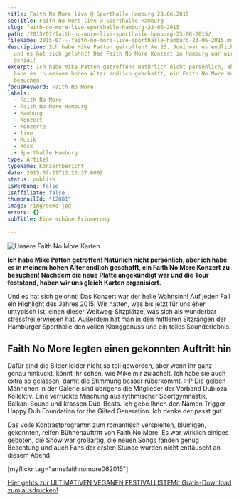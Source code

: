 ```yaml
---
title: Faith No More live @ Sporthalle Hamburg 23.06.2015
seoTitle: Faith No More live @ Sporthalle Hamburg
slug: faith-no-more-live-sporthalle-hamburg-23-06-2015
path: /2015/07/faith-no-more-live-sporthalle-hamburg-23-06-2015/
fileName: 2015-07---faith-no-more-live-sporthalle-hamburg-23-06-2015.md
description: Ich habe Mike Patton getroffen! Am 23. Juni war es endlich soweit
  und es hat sich gelohnt! Das Faith No More Konzert in Hamburg war wirklich
  genial!
excerpt: Ich habe Mike Patton getroffen! Natürlich nicht persönlich, aber ich
  habe es in meinem hohen Alter endlich geschafft, ein Faith No More Konzert zu
  besuchen!
focusKeyword: Faith No More
labels:
  - Faith No More
  - Faith No More Hamburg
  - Hamburg
  - Konzert
  - Konzerte
  - live
  - Musik
  - Rock
  - Sporthalle Hamburg
type: Artikel
typeName: Konzertbericht
date: 2015-07-21T13:23:37.000Z
status: publish
isWerbung: false
isAffiliate: false
thumbnailId: "12081"
image: /img/demo.jpg
errors: {}
subTitle: Eine schöne Erinnerung
  
---
```


![Unsere Faith No More Karten](http://cardamonchai.com/wp-content/uploads/2015/07/17295536976_02149f84df_z-640x640.jpg "Unsere Faith No More Karten")

**Ich habe Mike Patton getroffen! Natürlich nicht persönlich, aber ich habe es
in meinem hohen Alter endlich geschafft, ein Faith No More Konzert zu besuchen!
Nachdem die neue Platte angekündigt war und die Tour feststand, haben wir uns
gleich Karten organisiert.**

Und es hat sich gelohnt! Das Konzert war der helle Wahnsinn! Auf jeden Fall ein
Highlight des Jahres 2015. Wir hatten, was bis jetzt für uns eher untypisch ist,
einen dieser Weitweg-Sitzplätze, was sich als wunderbar stressfrei erwiesen hat.
Außerdem hat man in den mittleren Sitzrängen der Hamburger Sporthalle den vollen
Klanggenuss und ein tolles Sounderlebnis.

## Faith No More legten einen gekonnten Auftritt hin

Dafür sind die Bilder leider nicht so toll geworden, aber wenn Ihr ganz genau
hinkuckt, könnt Ihr sehen, wie Mike mir zulächelt. Ich habe sie auch extra so
gelassen, damit die Stimmung besser rüberkommt. :-P Die gelben Männchen in der
Galerie sind übrigens die Mitglieder der Vorband Dubioza Kollektiv. Eine
verrückte Mischung aus rythmischer Sportgymnastik, Balkan-Sound und krassen
Dub-Beats. Ich gebe Ihnen den Namen Trigger Happy Dub Foundation for the Gilted
Generation. Ich denke der passt gut.

Das volle Kontrastprogramm zum romantisch verspielten, blumigen, gekonnten,
reifen Bühnenauftritt von Faith No More. Es war wirklich einiges geboten, die
Show war großartig, die neuen Songs fanden genug Beachtung und auch Fans der
ersten Stunde wurden nicht enttäuscht an diesem Abend.

[myflickr tag="annefaithnomore062015"]

[Hier gehts zur ULTIMATIVEN VEGANEN FESTIVALLISTEMit Gratis-Download zum ausdrucken!](/2015/03/die-ultimative-vegane-festivalliste)

  